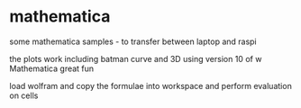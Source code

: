# mathematica
some mathematica samples - to transfer between laptop and raspi

the plots work including batman curve and 3D 
using version 10 of w Mathematica
great fun 

load wolfram and copy the formulae into workspace and perform evaluation on cells